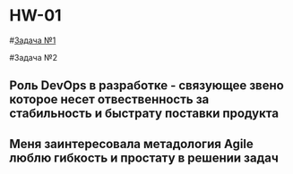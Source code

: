 # HW-01

#[Задача №1](https://drive.google.com/drive/folders/1zZiqN4Oqow-PFtnbBJwaR3jJWuwbld8j?usp=sharing)

#Задача №2<br>
## Роль DevOps в разработке - связующее звено которое несет отвественность за стабильность и быстрату поставки продукта
## Меня заинтересовала метадология Agile люблю гибкость и простату в решении задач
